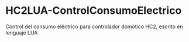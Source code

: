 # HC2LUA-ControlConsumoElectrico
Control del consumo eléctrico para controlador domótico HC2, escrito en lenguaje LUA
